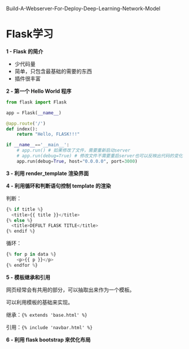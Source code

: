 Build-A-Webserver-For-Deploy-Deep-Learning-Network-Model

# Flask学习

**1 - Flask 的简介**
- 少代码量
- 简单，只包含最基础的需要的东西
- 插件很丰富

****2 - 第一个 Hello World 程序****
```python
from flask import Flask

app = Flask(__name__)

@app.route('/')
def index():
    return "Hello, FLASK!!!"

if __name__=='__main__':
    # app.run() # 如果修改了文件，需要重新启动server
    # app.run(debug=True) # 修改文件不需要重启server也可以反映出代码的变化
    app.run(debug=True, host="0.0.0.0", port=3000)
```

****3 - 利用 render_template 渲染界面****

****4 - 利用循环和判断语句控制 template 的渲染****

判断：

```python
{% if title %}
  <title>{{ title }}</title>
{% else %}
  <title>DEFULT FLASK TITLE</title>
{% endif %}
```

循环：

```python
{% for p in data %}
	<p>{{ p }}</p>
{% endfor %}
```

****5 - 模板继承和引用****

网页经常会有共用的部分，可以抽取出来作为一个模板。

可以利用模板的基础来实现。

继承：`{% extends 'base.html' %}`

引用：`{% include 'navbar.html' %}`

****6 - 利用 flask bootstrap 来优化布局****

